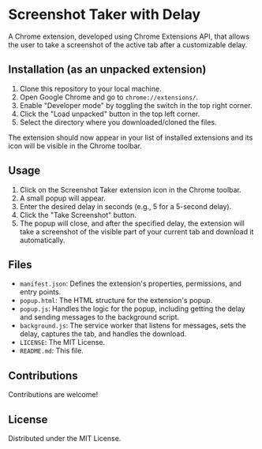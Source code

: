 # Screenshot Taker with Delay

A Chrome extension, developed using Chrome Extensions API, that allows the user to take a screenshot of the active tab after a customizable delay.

## Installation (as an unpacked extension)

1.  Clone this repository to your local machine.
2.  Open Google Chrome and go to `chrome://extensions/`.
3.  Enable "Developer mode" by toggling the switch in the top right corner.
4.  Click the "Load unpacked" button in the top left corner.
5.  Select the directory where you downloaded/cloned the files.

The extension should now appear in your list of installed extensions and its icon will be visible in the Chrome toolbar.

## Usage

1.  Click on the Screenshot Taker extension icon in the Chrome toolbar.
2.  A small popup will appear.
3.  Enter the desired delay in seconds (e.g., 5 for a 5-second delay).
4.  Click the "Take Screenshot" button.
5.  The popup will close, and after the specified delay, the extension will take a screenshot of the visible part of your current tab and download it automatically.

## Files

*   `manifest.json`: Defines the extension's properties, permissions, and entry points.
*   `popup.html`: The HTML structure for the extension's popup.
*   `popup.js`: Handles the logic for the popup, including getting the delay and sending messages to the background script.
*   `background.js`: The service worker that listens for messages, sets the delay, captures the tab, and handles the download.
*   `LICENSE`: The MIT License.
*   `README.md`: This file.

## Contributions

Contributions are welcome!

## License

Distributed under the MIT License.
